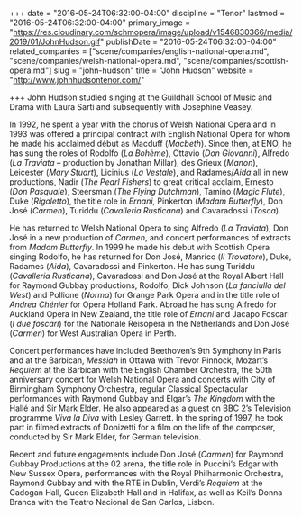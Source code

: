 +++
date = "2016-05-24T06:32:00-04:00"
discipline = "Tenor"
lastmod = "2016-05-24T06:32:00-04:00"
primary_image = "https://res.cloudinary.com/schmopera/image/upload/v1546830366/media/2019/01/JohnHudson.gif"
publishDate = "2016-05-24T06:32:00-04:00"
related_companies = ["scene/companies/english-national-opera.md", "scene/companies/welsh-national-opera.md", "scene/companies/scottish-opera.md"]
slug = "john-hudson"
title = "John Hudson"
website = "http://www.johnhudsontenor.com/"

+++
John Hudson studied singing at the Guildhall School of Music and Drama with Laura Sarti and subsequently with Josephine Veasey.

In 1992, he spent a year with the chorus of Welsh National Opera and in 1993 was offered a principal contract with English National Opera for whom he made his acclaimed début as Macduff (*Macbeth*). Since then, at ENO, he has sung the roles of Rodolfo (*La Bohème*), Ottavio (*Don Giovanni*), Alfredo (*La Traviata* – production by Jonathan Millar), des Grieux (*Manon*), Leicester (*Mary Stuart*), Licinius (*La Vestale*), and Radames/*Aida* all in new productions, Nadir (*The Pearl Fishers*) to great critical acclaim, Ernesto (*Don Pasquale*), Steersman (*The Flying Dutchman*), Tamino (*Magic Flute*), Duke (*Rigoletto*), the title role in *Ernani*, Pinkerton (*Madam Butterfly*), Don José (*Carmen*), Turiddu (*Cavalleria Rusticana*) and Cavaradossi (*Tosca*).

He has returned to Welsh National Opera to sing Alfredo (*La Traviata*), Don José in a new production of *Carmen*, and concert performances of extracts from *Madam Butterfly*.  In 1999 he made his debut with Scottish Opera singing Rodolfo, he has returned for Don José,  Manrico (*Il Trovatore*), Duke, Radames (*Aida*), Cavaradossi and Pinkerton.  He has sung Turiddu (*Cavalleria Rusticana*), Cavaradossi and Don José at the Royal Albert Hall for Raymond Gubbay productions,  Rodolfo, Dick Johnson (*La fanciulla del West*) and Pollione (*Norma*) for Grange Park Opera and in the title role of *Andrea Chénier* for Opera Holland Park.  Abroad he has sung Alfredo for Auckland Opera in New Zealand, the title role of *Ernani* and Jacapo Foscari (*I due foscari*) for the Nationale Reisopera in the Netherlands and Don José (*Carmen*) for West Australian Opera in Perth.

Concert performances have included Beethoven’s 9th Symphony in Paris and at the Barbican, *Messiah* in Ottawa with Trevor Pinnock, Mozart’s *Requiem* at the Barbican with the English Chamber Orchestra, the 50th anniversary concert for Welsh National Opera and concerts with City of Birmingham Symphony Orchestra, regular Classical Spectacular performances with Raymond Gubbay and Elgar’s *The Kingdom* with the Hallé and Sir Mark Elder.  He also appeared as a guest on BBC 2’s Television programme *Viva la Diva* with Lesley Garrett. In the spring of 1997, he took part in filmed extracts of Donizetti for a film on the life of the composer, conducted by Sir Mark Elder, for German television.

Recent and future engagements include Don José (*Carmen*) for Raymond Gubbay Productions at the 02 arena, the title role in Puccini’s Edgar with New Sussex Opera, performances with the Royal Philharmonic Orchestra, Raymond Gubbay and with the RTE in Dublin, Verdi’s *Requiem* at the Cadogan Hall, Queen Elizabeth Hall and in Halifax, as well as Keil’s Donna Branca with the Teatro Nacional de San Carlos, Lisbon.